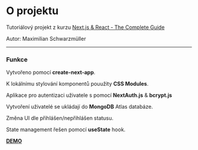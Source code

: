 # O projektu

Tutoriálový projekt z kurzu [Next.js & React - The Complete Guide](https://www.udemy.com/course/nextjs-react-the-complete-guide/)

Autor: Maximilian Schwarzmüller

---

### Funkce

Vytvořeno pomocí **create-next-app**.

K lokálnímu stylování komponentů pouužity **CSS Modules**.

Aplikace pro autentizaci uživatele s pomocí **NextAuth.js** & **bcrypt.js**

Vytvoření uživatelé se ukládají do **MongoDB** Atlas databáze.

Změna UI dle přihlášen/nepřihlášen statusu.

State management řešen pomocí **useState** hook.

[**DEMO**](https://003-nextjs-course-authentication.vercel.app/)
